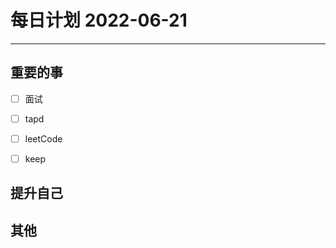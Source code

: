 #  每日计划 2022-06-21
---
## 重要的事
- [ ]  面试
- [ ]  tapd
- [ ]  leetCode
- [ ] keep



## 提升自己

  



## 其他









